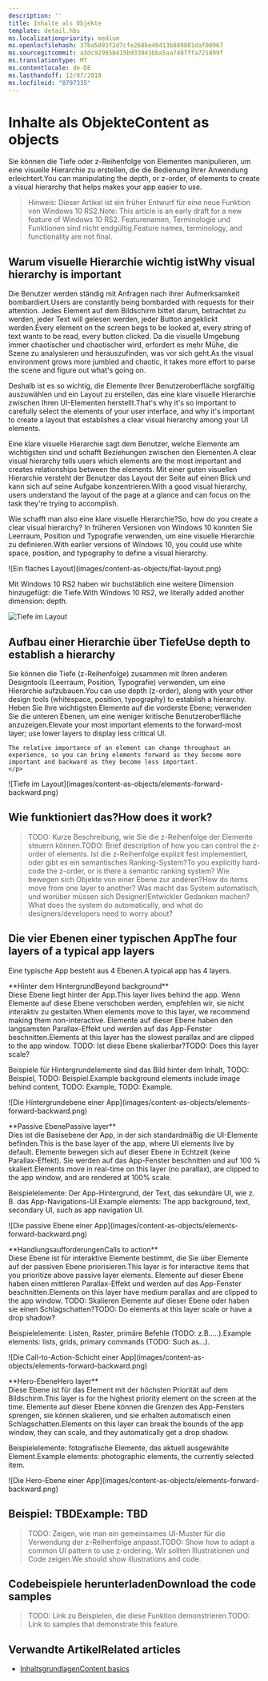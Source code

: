 ```yaml
---
description: ''
title: Inhalte als Objekte
template: detail.hbs
ms.localizationpriority: medium
ms.openlocfilehash: 37ba5093f2d7cfe268be40413b889801daf00967
ms.sourcegitcommit: a3dc929858415b933943bba5aa7487ffa721899f
ms.translationtype: MT
ms.contentlocale: de-DE
ms.lasthandoff: 12/07/2018
ms.locfileid: "8797335"
---
```

# <a name="content-as-objects"></a><span data-ttu-id="ccf90-102">Inhalte als Objekte</span><span class="sxs-lookup"><span data-stu-id="ccf90-102">Content as objects</span></span>

 

<span data-ttu-id="ccf90-103">Sie können die Tiefe oder z-Reihenfolge von Elementen manipulieren, um eine visuelle Hierarchie zu erstellen, die die Bedienung Ihrer Anwendung erleichtert.</span><span class="sxs-lookup"><span data-stu-id="ccf90-103">You can manipulating the depth, or z-order, of elements to create a visual hierarchy that helps makes your app easier to use.</span></span>  

> <span data-ttu-id="ccf90-104">Hinweis: Dieser Artikel ist ein früher Entwurf für eine neue Funktion von Windows 10 RS2.</span><span class="sxs-lookup"><span data-stu-id="ccf90-104">Note: This article is an early draft for a new feature of Windows 10 RS2.</span></span> <span data-ttu-id="ccf90-105">Featurenamen, Terminologie und Funktionen sind nicht endgültig.</span><span class="sxs-lookup"><span data-stu-id="ccf90-105">Feature names, terminology, and functionality are not final.</span></span> 

## <a name="why-visual-hierarchy-is-important"></a><span data-ttu-id="ccf90-106">Warum visuelle Hierarchie wichtig ist</span><span class="sxs-lookup"><span data-stu-id="ccf90-106">Why visual hierarchy is important</span></span>

<span data-ttu-id="ccf90-107">Die Benutzer werden ständig mit Anfragen nach ihrer Aufmerksamkeit bombardiert.</span><span class="sxs-lookup"><span data-stu-id="ccf90-107">Users are constantly being bombarded with requests for their attention.</span></span> <span data-ttu-id="ccf90-108">Jedes Element auf dem Bildschirm bittet darum, betrachtet zu werden, jeder Text will gelesen werden, jeder Button angeklickt werden.</span><span class="sxs-lookup"><span data-stu-id="ccf90-108">Every element on the screen begs to be looked at, every string of text wants to be read, every button clicked.</span></span> <span data-ttu-id="ccf90-109">Da die visuelle Umgebung immer chaotischer und chaotischer wird, erfordert es mehr Mühe, die Szene zu analysieren und herauszufinden, was vor sich geht.</span><span class="sxs-lookup"><span data-stu-id="ccf90-109">As the visual environment grows more jumbled and chaotic, it takes more effort to parse the scene and figure out what's going on.</span></span>  

<span data-ttu-id="ccf90-110">Deshalb ist es so wichtig, die Elemente Ihrer Benutzeroberfläche sorgfältig auszuwählen und ein Layout zu erstellen, das eine klare visuelle Hierarchie zwischen Ihren UI-Elementen herstellt.</span><span class="sxs-lookup"><span data-stu-id="ccf90-110">That's why it's so important to carefully select the elements of your user interface, and why it's important to create a layout that establishes a clear visual hierarchy among your UI elements.</span></span> <!-- Every element is competing for the user's attention, and every time you add an element, you add a mental tax to the user. -->

<span data-ttu-id="ccf90-111">Eine klare visuelle Hierarchie sagt dem Benutzer, welche Elemente am wichtigsten sind und schafft Beziehungen zwischen den Elementen.</span><span class="sxs-lookup"><span data-stu-id="ccf90-111">A clear visual hierarchy tells users which elements are the most important and creates relationships between the elements.</span></span> <span data-ttu-id="ccf90-112">Mit einer guten visuellen Hierarchie versteht der Benutzer das Layout der Seite auf einen Blick und kann sich auf seine Aufgabe konzentrieren.</span><span class="sxs-lookup"><span data-stu-id="ccf90-112">With a good visual hierarchy, users understand the layout of the page at a glance and can focus on the task they're trying to accomplish.</span></span> 

<p></p>


<div class="side-by-side">
<div class="side-by-side-content">
  <div class="side-by-side-content-left">
  <p><span data-ttu-id="ccf90-113">Wie schafft man also eine klare visuelle Hierarchie?</span><span class="sxs-lookup"><span data-stu-id="ccf90-113">So, how do you create a clear visual hierarchy?</span></span> <span data-ttu-id="ccf90-114">In früheren Versionen von Windows 10 konnten Sie Leerraum, Position und Typografie verwenden, um eine visuelle Hierarchie zu definieren.</span><span class="sxs-lookup"><span data-stu-id="ccf90-114">With earlier versions of Windows 10, you could use white space, position, and typography to define a visual hierarchy.</span></span> </p>
  </div>
  <div class="side-by-side-content-right">
    ![Ein flaches Layout](images/content-as-objects/flat-layout.png)
    
  </div>
</div>
</div>

<span data-ttu-id="ccf90-116">Mit Windows 10 RS2 haben wir buchstäblich eine weitere Dimension hinzugefügt: die Tiefe.</span><span class="sxs-lookup"><span data-stu-id="ccf90-116">With Windows 10 RS2, we literally added another dimension: depth.</span></span> 

![Tiefe im Layout](images/content-as-objects/depth-in-layout2.png)


## <a name="use-depth-to-establish-a-hierarchy"></a><span data-ttu-id="ccf90-118">Aufbau einer Hierarchie über Tiefe</span><span class="sxs-lookup"><span data-stu-id="ccf90-118">Use depth to establish a hierarchy</span></span> 

<p></p>

<div class="side-by-side">
<div class="side-by-side-content">
  <div class="side-by-side-content-left">
     <p><span data-ttu-id="ccf90-119">Sie können die Tiefe (z-Reihenfolge) zusammen mit Ihren anderen Designtools (Leerraum, Position, Typografie) verwenden, um eine Hierarchie aufzubauen.</span><span class="sxs-lookup"><span data-stu-id="ccf90-119">You can use depth (z-order), along with your other design tools (whitespace, position, typography) to establish a hierarchy.</span></span> <span data-ttu-id="ccf90-120">Heben Sie Ihre wichtigsten Elemente auf die vorderste Ebene; verwenden Sie die unteren Ebenen, um eine weniger kritische Benutzeroberfläche anzuzeigen.</span><span class="sxs-lookup"><span data-stu-id="ccf90-120">Elevate your most important elements to the forward-most layer; use lower layers to display less critical UI.</span></span> 

    The relative importance of an element can change throughout an experience, so you can bring elements forward as they become more important and backward as they become less important. 
    </p>
  </div>
  <div class="side-by-side-content-right">
    ![Tiefe im Layout](images/content-as-objects/elements-forward-backward.png) 
    
  </div>
</div>
</div>

## <a name="how-does-it-work"></a><span data-ttu-id="ccf90-122">Wie funktioniert das?</span><span class="sxs-lookup"><span data-stu-id="ccf90-122">How does it work?</span></span>
> <span data-ttu-id="ccf90-123">TODO: Kurze Beschreibung, wie Sie die z-Reihenfolge der Elemente steuern können.</span><span class="sxs-lookup"><span data-stu-id="ccf90-123">TODO: Brief description of how you can control the z-order of elements.</span></span> <span data-ttu-id="ccf90-124">Ist die z-Reihenfolge explizit fest implementiert, oder gibt es ein semantisches Ranking-System?</span><span class="sxs-lookup"><span data-stu-id="ccf90-124">To you explicitly hard-code the z-order, or is there a semantic ranking system?</span></span> <span data-ttu-id="ccf90-125">Wie bewegen sich Objekte von einer Ebene zur anderen?</span><span class="sxs-lookup"><span data-stu-id="ccf90-125">How do items move from one layer to another?</span></span> <span data-ttu-id="ccf90-126">Was macht das System automatisch, und worüber müssen sich Designer/Entwickler Gedanken machen?</span><span class="sxs-lookup"><span data-stu-id="ccf90-126">What does the system do automatically, and what do designers/developers need to worry about?</span></span> 

## <a name="the-four-layers-of-a-typical-app-layers"></a><span data-ttu-id="ccf90-127">Die vier Ebenen einer typischen App</span><span class="sxs-lookup"><span data-stu-id="ccf90-127">The four layers of a typical app layers</span></span>

<p><span data-ttu-id="ccf90-128">Eine typische App besteht aus 4 Ebenen.</span><span class="sxs-lookup"><span data-stu-id="ccf90-128">A typical app has 4 layers.</span></span></p>
<p></p>

<div class="side-by-side">
<div class="side-by-side-content">
  <div class="side-by-side-content-left">
  **<span data-ttu-id="ccf90-129">Hinter dem Hintergrund</span><span class="sxs-lookup"><span data-stu-id="ccf90-129">Beyond background</span></span>** <br/>
<span data-ttu-id="ccf90-130">Diese Ebene liegt hinter der App.</span><span class="sxs-lookup"><span data-stu-id="ccf90-130">This layer lives behind the app.</span></span>  <span data-ttu-id="ccf90-131">Wenn Elemente auf diese Ebene verschoben werden, empfehlen wir, sie nicht interaktiv zu gestalten.</span><span class="sxs-lookup"><span data-stu-id="ccf90-131">When elements move to this layer, we recommend making them non-interactive.</span></span> <span data-ttu-id="ccf90-132">Elemente auf dieser Ebene haben den langsamsten Parallax-Effekt und werden auf das App-Fenster beschnitten.</span><span class="sxs-lookup"><span data-stu-id="ccf90-132">Elements at this layer has the slowest parallax and are clipped to the app window.</span></span> <span data-ttu-id="ccf90-133">TODO: Ist diese Ebene skalierbar?</span><span class="sxs-lookup"><span data-stu-id="ccf90-133">TODO: Does this layer scale?</span></span> 

<p><span data-ttu-id="ccf90-134">Beispiele für Hintergrundelemente sind das Bild hinter dem Inhalt, TODO: Beispiel, TODO: Beispiel.</span><span class="sxs-lookup"><span data-stu-id="ccf90-134">Example background elements include image behind content, TODO: Example, TODO: Example.</span></span></p>
  </div>
  <div class="side-by-side-content-right">
    ![Die Hintergrundebene einer App](images/content-as-objects/elements-forward-backward.png)
    
  </div>
</div>
</div>

<p></p>

<div class="side-by-side">
<div class="side-by-side-content">
  <div class="side-by-side-content-left">
  **<span data-ttu-id="ccf90-136">Passive Ebene</span><span class="sxs-lookup"><span data-stu-id="ccf90-136">Passive layer</span></span>** <br/>
<span data-ttu-id="ccf90-137">Dies ist die Basisebene der App, in der sich standardmäßig die UI-Elemente befinden.</span><span class="sxs-lookup"><span data-stu-id="ccf90-137">This is the base layer of the app, where UI elements live by default.</span></span>  <span data-ttu-id="ccf90-138">Elemente bewegen sich auf dieser Ebene in Echtzeit (keine Parallax-Effekt). Sie werden auf das App-Fenster beschnitten und auf 100 % skaliert.</span><span class="sxs-lookup"><span data-stu-id="ccf90-138">Elements move in real-time on this layer (no parallax), are clipped to the app window, and are rendered at 100% scale.</span></span> 

<p><span data-ttu-id="ccf90-139">Beispielelemente: Der App-Hintergrund, der Text, das sekundäre UI, wie z. B. das App-Navigations-UI.</span><span class="sxs-lookup"><span data-stu-id="ccf90-139">Example elements: The app background, text, secondary UI, such as app navigation UI.</span></span></p>
  </div>
  <div class="side-by-side-content-right">
    ![Die passive Ebene einer App](images/content-as-objects/elements-forward-backward.png)
    
  </div>
</div>
</div>

<p></p>

<div class="side-by-side">
<div class="side-by-side-content">
  <div class="side-by-side-content-left">
  **<span data-ttu-id="ccf90-141">Handlungsaufforderungen</span><span class="sxs-lookup"><span data-stu-id="ccf90-141">Calls to action</span></span>** <br/>
<span data-ttu-id="ccf90-142">Diese Ebene ist für interaktive Elemente bestimmt, die Sie über Elemente auf der passiven Ebene priorisieren.</span><span class="sxs-lookup"><span data-stu-id="ccf90-142">This layer is for interactive items that you prioritize above passive layer elements.</span></span> <span data-ttu-id="ccf90-143">Elemente auf dieser Ebene haben einen mittleren Parallax-Effekt und werden auf das App-Fenster beschnitten.</span><span class="sxs-lookup"><span data-stu-id="ccf90-143">Elements on this layer have medium parallax and are clipped to the app window.</span></span> <span data-ttu-id="ccf90-144">TODO: Skalieren Elemente auf dieser Ebene oder haben sie einen Schlagschatten?</span><span class="sxs-lookup"><span data-stu-id="ccf90-144">TODO: Do elements at this layer scale or have a drop shadow?</span></span>

<p><span data-ttu-id="ccf90-145">Beispielelemente: Listen, Raster, primäre Befehle (TODO: z.B.....).</span><span class="sxs-lookup"><span data-stu-id="ccf90-145">Example elements: lists, grids, primary commands (TODO: Such as...).</span></span></p> 
  </div>
  <div class="side-by-side-content-right">
    ![Die Call-to-Action-Schicht einer App](images/content-as-objects/elements-forward-backward.png)
    
  </div>
</div>
</div>

<p></p>
<div class="side-by-side">
<div class="side-by-side-content">
  <div class="side-by-side-content-left">
  **<span data-ttu-id="ccf90-147">Hero-Ebene</span><span class="sxs-lookup"><span data-stu-id="ccf90-147">Hero layer</span></span>** <br/>
<span data-ttu-id="ccf90-148">Diese Ebene ist für das Element mit der höchsten Priorität auf dem Bildschirm.</span><span class="sxs-lookup"><span data-stu-id="ccf90-148">This layer is for the highest priority element on the screen at the time.</span></span>  <span data-ttu-id="ccf90-149">Elemente auf dieser Ebene können die Grenzen des App-Fensters sprengen, sie können skalieren, und sie erhalten automatisch einen Schlagschatten.</span><span class="sxs-lookup"><span data-stu-id="ccf90-149">Elements on this layer can break the bounds of the app window, they can scale, and they automatically get a drop shadow.</span></span>

<p><span data-ttu-id="ccf90-150">Beispielelemente: fotografische Elemente, das aktuell ausgewählte Element.</span><span class="sxs-lookup"><span data-stu-id="ccf90-150">Example elements: photographic elements, the currently selected item.</span></span></p>  
  </div>
  <div class="side-by-side-content-right">
    ![Die Hero-Ebene einer App](images/content-as-objects/elements-forward-backward.png)
    
  </div>
</div>
</div>



<!--
Depth is meaningful; it establishes visual and interactive hierarchy for users to efficiently complete tasks. Depth orients users in our system. 
-->

## <a name="example-tbd"></a><span data-ttu-id="ccf90-152">Beispiel: TBD</span><span class="sxs-lookup"><span data-stu-id="ccf90-152">Example: TBD</span></span>
> <span data-ttu-id="ccf90-153">TODO: Zeigen, wie man ein gemeinsames UI-Muster für die Verwendung der z-Reihenfolge anpasst.</span><span class="sxs-lookup"><span data-stu-id="ccf90-153">TODO: Show how to adapt a common UI pattern to use z-ordering.</span></span> <span data-ttu-id="ccf90-154">Wir sollten Illustrationen und Code zeigen.</span><span class="sxs-lookup"><span data-stu-id="ccf90-154">We should show illustrations and code.</span></span> 

## <a name="download-the-code-samples"></a><span data-ttu-id="ccf90-155">Codebeispiele herunterladen</span><span class="sxs-lookup"><span data-stu-id="ccf90-155">Download the code samples</span></span>
><span data-ttu-id="ccf90-156">TODO: Link zu Beispielen, die diese Funktion demonstrieren.</span><span class="sxs-lookup"><span data-stu-id="ccf90-156">TODO: Link to samples that demonstrate this feature.</span></span> 


## <a name="related-articles"></a><span data-ttu-id="ccf90-157">Verwandte Artikel</span><span class="sxs-lookup"><span data-stu-id="ccf90-157">Related articles</span></span>
* [<span data-ttu-id="ccf90-158">Inhaltsgrundlagen</span><span class="sxs-lookup"><span data-stu-id="ccf90-158">Content basics</span></span>](../basics/content-basics.md)
